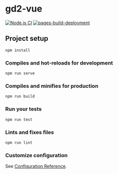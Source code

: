 # gd2-vue

[![Node.js CI](https://github.com/hubertstrk/gd2-vue/actions/workflows/node.js.yml/badge.svg)](https://github.com/hubertstrk/gd2-vue/actions/workflows/node.js.yml) [![pages-build-deployment](https://github.com/hubertstrk/gd2-vue/actions/workflows/pages/pages-build-deployment/badge.svg?branch=master)](https://github.com/hubertstrk/gd2-vue/actions/workflows/pages/pages-build-deployment)

## Project setup
```
npm install
```

### Compiles and hot-reloads for development
```
npm run serve
```

### Compiles and minifies for production
```
npm run build
```

### Run your tests
```
npm run test
```

### Lints and fixes files
```
npm run lint
```

### Customize configuration
See [Configuration Reference](https://cli.vuejs.org/config/).

